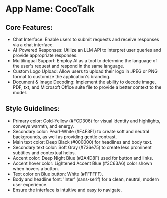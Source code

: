 # **App Name**: CocoTalk

## Core Features:

- Chat Interface: Enable users to submit requests and receive responses via a chat interface.
- AI-Powered Responses: Utilize an LLM API to interpret user queries and provide appropriate responses.
- Multilingual Support: Employ AI as a tool to determine the language of the user's request and respond in the same language.
- Custom Logo Upload: Allow users to upload their logo in JPEG or PNG format to customize the application's branding.
- Document & Image Decoding: Implement the ability to decode image, PDF, txt, and Microsoft Office suite file to provide a better context to the model.

## Style Guidelines:

- Primary color: Gold-Yellow (#FCD306) for visual identity and highlights, conveys warmth, and energy.
- Secondary color: Pearl-White (#F4F3F1) to create soft and neutral backgrounds, as well as providing gentle contrast.
- Main text color: Deep Black (#000000) for headlines and body text.
- Secondary text color: Soft Gray (#736e75) to create less prominent subtitles and contextual helps.
- Accent color: Deep Night Blue (#2A4D8F) used for button and links.
- Accent hover color: Lightened Accent Blue (#3C63A6) color shown when hovers a button.
- Text color on Blue button: White (#FFFFFF).
- Body and headline font: 'Inter' (sans-serif) for a clean, neutral, modern user experience.
- Ensure the interface is intuitive and easy to navigate.